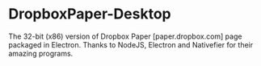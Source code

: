# DropboxPaper-Desktop
The 32-bit (x86) version of Dropbox Paper [paper.dropbox.com] page packaged in Electron. Thanks to NodeJS, Electron and Nativefier for their amazing programs.
